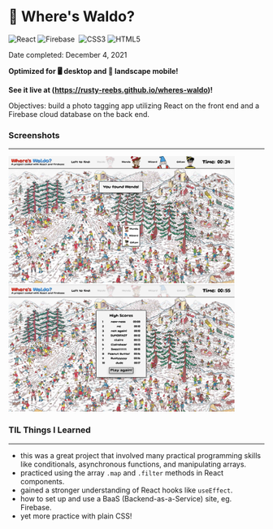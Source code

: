 # 🔎 Where's Waldo?

![React](https://img.shields.io/badge/react-%2320232a.svg?style=for-the-badge&logo=react&logoColor=%2361DAFB)&nbsp;![Firebase](https://img.shields.io/badge/firebase-%23039BE5.svg?style=for-the-badge&logo=firebase)&nbsp;
![CSS3](https://img.shields.io/badge/css3-%231572B6.svg?style=for-the-badge&logo=css3&logoColor=white)&nbsp;![HTML5](https://img.shields.io/badge/html5-%23E34F26.svg?style=for-the-badge&logo=html5&logoColor=white)

Date completed:  December 4, 2021  

**Optimized for 🖥 desktop and 📱 landscape mobile!**  

**See it live at (https://rusty-reebs.github.io/wheres-waldo)!**  

Objectives: build a photo tagging app utilizing React on the front end and a Firebase cloud database on the back end.  

### Screenshots
-----

<img src="./screenshots/screenshot-waldo1.jpg" height="250px">&nbsp;&nbsp;<img src="./screenshots/screenshot-waldo2.jpg" height="250px">

### TIL Things I Learned
-----

- this was a great project that involved many practical programming skills like conditionals, asynchronous functions, and manipulating arrays.
- practiced using the array `.map` and `.filter` methods in React components.
- gained a stronger understanding of React hooks like `useEffect`. 
- how to set up and use a BaaS (Backend-as-a-Service) site, eg. Firebase.
- yet more practice with plain CSS!